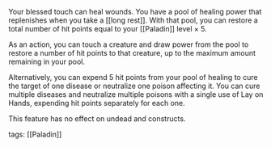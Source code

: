 Your blessed touch can heal wounds. You have a pool of healing power that replenishes when you take a [[long rest]]. With that pool, you can restore a total number of hit points equal to your [[Paladin]] level × 5.

As an action, you can touch a creature and draw power from the pool to restore a number of hit points to that creature, up to the maximum amount remaining in your pool.

Alternatively, you can expend 5 hit points from your pool of healing to cure the target of one disease or neutralize one poison affecting it. You can cure multiple diseases and neutralize multiple poisons with a single use of Lay on Hands, expending hit points separately for each one.

This feature has no effect on undead and constructs.

tags: [[Paladin]]
